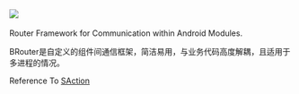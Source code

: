 ![](http://pic.blackist.top/brouter-brouter-logo.png)
---


Router Framework for Communication within Android Modules.


BRouter是自定义的组件间通信框架，简洁易用，与业务代码高度解耦，且适用于多进程的情况。


Reference To [SAction](https://mp.weixin.qq.com/s/itAuv86OsTHfBahUrk21DA)
